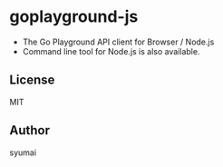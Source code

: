# goplayground-js

* The Go Playground API client for Browser / Node.js
* Command line tool for Node.js is also available.

## License

MIT

## Author

syumai
